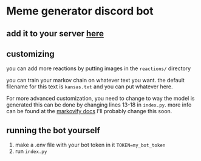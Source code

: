 # Meme generator discord bot

## add it to your server [here](https://discord.com/oauth2/authorize?client_id=857661821552295946&scope=bot&permissions=67648)

## customizing
you can add more reactions by putting images in the `reactions/` directory

you can train your markov chain on whatever text you want. the default filename for this text is `kansas.txt` and you can put whatever here.

For more advanced customization, you need to change to way the model is generated
this can be done by changing lines 13-18 in `index.py`. more info can be found at the [markovify docs](https://pypi.org/project/markovify/)
I'll probably change this soon.

## running the bot yourself
1. make a .env file with your bot token in it
    `TOKEN=my_bot_token`
2. run `index.py`
